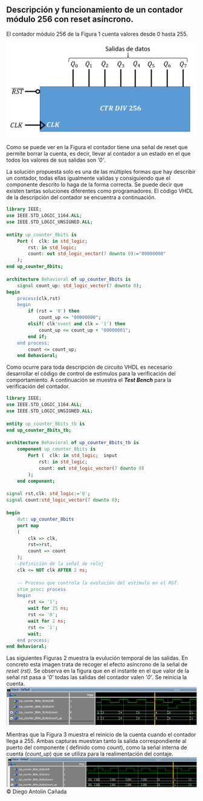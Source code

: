 
## **Descripción y funcionamiento de un contador módulo 256 con reset asíncrono.**

El contador módulo 256 de la Figura 1 cuenta valores desde 0 hasta 255.

![Figura 1.](Images/Counters/Imagen1-counter.png)


Como se puede ver en la Figura el contador tiene una señal de reset que permite borrar la cuenta, es decir, llevar al contador a un estado en el que todos los valores de sus salidas son *'0'*.

La solución propuesta solo es una de las múltiples formas que hay describir un contador, todas ellas igualmente validas y consiguiendo que el componente descrito lo haga de la forma correcta. Se puede decir que existen tantas soluciones diferentes como programadores. El código VHDL de la descripción del contador se encuentra a continuación.

```VHDL
library IEEE;
use IEEE.STD_LOGIC_1164.ALL;
use IEEE.STD_LOGIC_UNSIGNED.ALL;

entity up_counter_8bits is
    Port (  clk: in std_logic; 
        rst: in std_logic; 
        count: out std_logic_vector(7 downto 0):="00000000" 
    );
end up_counter_8bits;

architecture Behavioral of up_counter_8bits is
    signal count_up: std_logic_vector(7 downto 0);
begin
    process(clk,rst)
    begin
        if (rst = '0') then
            count_up <= "00000000";
        elsif( clk'event and clk = '1') then
            count_up <= count_up + "00000001";
        end if;
    end process;
        count <= count_up;
    end Behavioral;

```

Como ocurre para toda descripción de circuito VHDL es necesario desarrollar el código de control de estimulos para la verificación del comportamiento. A continuación se muestra el ***Test Bench*** para la verificación del contador.

```VHDL
library IEEE;
use IEEE.STD_LOGIC_1164.ALL;
use IEEE.STD_LOGIC_UNSIGNED.ALL;

entity up_counter_8bits_tb is
end up_counter_8bits_tb;

architecture Behavioral of up_counter_8bits_tb is
    component up_counter_8bits is
        Port (  clk: in std_logic;  input
            rst: in std_logic; 
            count: out std_logic_vector(7 downto 0) 
        );
    end component;

signal rst,clk: std_logic:='0';
signal count:std_logic_vector(7 downto 0);

begin
    dut: up_counter_8bits 
    port map 
    (
        clk => clk,
        rst=>rst,
        count => count
    );
   --Definición de la señal de reloj
    clk <= NOT clk AFTER 2 ns;
    
    -- Proceso que controla la evolución del estímulo en el RST.
    stim_proc: process
    begin
        rst <= '1';
        wait for 25 ns;
        rst <= '0';
        wait for 2 ns;
        rst <= '1';
        wait;
    end process;
end Behavioral;
```

Las siguientes Figuras 2 muestra la evulución temporal de las salidas. En concreto esta imagen trata de recoger el efecto asíncrono de la señal de *reset (rst)*. Se observa en la figura que en el instante en el que valor de la señal rst pasa a *'0'* todas las salidas del contador valen *'0'*. Se reinicia la cuenta.
![Figura 2.](Images/Counters/Imagen2-counter.png)

Mientras que la Figura 3 muestra el reinicio de la cuenta cuando el contador llega a 255. Ambas capturas muestran tanto la salida correspondiente al puerto del componente ( definido como *count*), como la señal interna de cuenta (*count_up*) que se utiliza para la realimentación del contaje.
![Figura 3.](Images/Counters/Imagen3-counter.png)
&copy; Diego Antolín Cañada